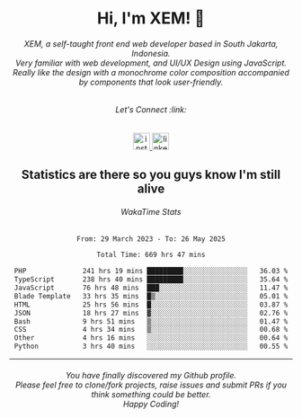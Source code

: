 <h1 align="center">Hi, I'm XEM! <span class="wave">👋</span></h1>

<h6 align="center">XEM, a self-taught front end web developer based in South Jakarta, Indonesia.<br>Very familiar with web development, and UI/UX Design using JavaScript.<br>Really like the design with a monochrome color composition accompanied by components that look user-friendly.</h6>

<div align="center">
  <h6>
    <i>Let's Connect :link:</i>
  </h6>
  <a href="https://instagram.com/ensayiti" target="_blank">
    <img src="https://img.shields.io/static/v1?message=Instagram&logo=instagram&label=&color=E4405F&logoColor=white&labelColor=&style=for-the-badge" height="30" alt="instagram logo"  />
  </a>
  <a href="https://www.linkedin.com/in/samuel-andika-94616625b/" target="_blank">
    <img src="https://img.shields.io/static/v1?message=LinkedIn&logo=linkedin&label=&color=0077B5&logoColor=white&labelColor=&style=for-the-badge" height="30" alt="linkedin logo"  />
  </a>
</div>

<h2 align="center">Statistics are there so you guys know I'm still alive</h1>

<div align="center">
  
  <h6>WakaTime Stats</h6>
  <!--START_SECTION:waka-->

```txt
From: 29 March 2023 - To: 26 May 2025

Total Time: 669 hrs 47 mins

PHP              241 hrs 19 mins █████████░░░░░░░░░░░░░░░░   36.03 %
TypeScript       238 hrs 40 mins █████████░░░░░░░░░░░░░░░░   35.64 %
JavaScript       76 hrs 48 mins  ███░░░░░░░░░░░░░░░░░░░░░░   11.47 %
Blade Template   33 hrs 35 mins  █▒░░░░░░░░░░░░░░░░░░░░░░░   05.01 %
HTML             25 hrs 56 mins  █░░░░░░░░░░░░░░░░░░░░░░░░   03.87 %
JSON             18 hrs 27 mins  ▓░░░░░░░░░░░░░░░░░░░░░░░░   02.76 %
Bash             9 hrs 51 mins   ▒░░░░░░░░░░░░░░░░░░░░░░░░   01.47 %
CSS              4 hrs 34 mins   ▒░░░░░░░░░░░░░░░░░░░░░░░░   00.68 %
Other            4 hrs 16 mins   ░░░░░░░░░░░░░░░░░░░░░░░░░   00.64 %
Python           3 hrs 40 mins   ░░░░░░░░░░░░░░░░░░░░░░░░░   00.55 %
```

<!--END_SECTION:waka-->
</div>

---

<h6 align="center">
  You have finally discovered my Github profile.
  <br>
  Please feel free to clone/fork projects, raise issues and submit PRs if you think something could be better.
  <br>
  <i>Happy Coding!</i>
</h6>
